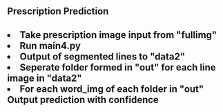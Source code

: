 <h2>Prescription Prediction<h2>
<li> Take prescription image input from "fullimg"
<li> Run main4.py
<li> Output of segmented lines to "data2"
<li> Seperate folder formed in "out" for each line image in "data2"
<li> For each word_img of each folder in "out" Output prediction with confidence
